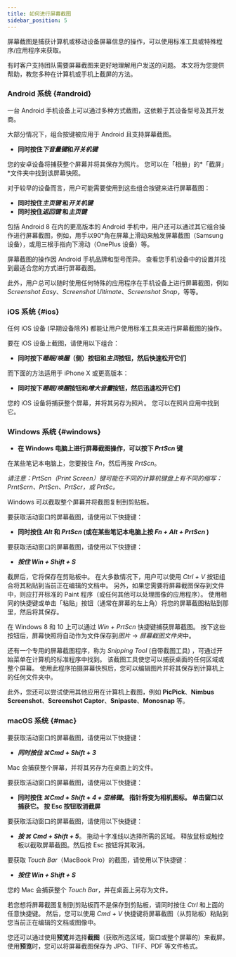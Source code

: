 ```yaml
---
title: 如何进行屏幕截图
sidebar_position: 5
---
```


屏幕截图是捕获计算机或移动设备屏幕信息的操作，可以使用标准工具或特殊程序/应用程序来获取。

有时客户支持团队需要屏幕截图来更好地理解用户发送的问题。 本文将为您提供帮助，教您多种在计算机或手机上截屏的方法。

### Android 系统 {#android}

一台 Android 手机设备上可以通过多种方式截图，这依赖于其设备型号及其开发商。

大部分情况下，组合按键被应用于 Android 且支持屏幕截图。

- **同时按住*下音量键*和*开关机键***

您的安卓设备将捕获整个屏幕并将其保存为照片。 您可以在「相册」的*「截屏」*文件夹中找到该屏幕快照。

对于较早的设备而言，用户可能需要使用到这些组合按键来进行屏幕截图：

- **同时按住*主页键* 和*开关机键***
- **同时按住*返回键* 和*主页键***

包括 Android 8 在内的更高版本的 Android 手机中，用户还可以通过其它组合操作进行屏幕截图，例如，用手以90°角在屏幕上滑动来触发屏幕截图（Samsung 设备），或用三根手指向下滑动（OnePlus 设备）等。

屏幕截图的操作因 Android 手机品牌和型号而异。 查看您手机设备中的设置并找到最适合您的方式进行屏幕截图。

此外，用户总可以随时使用任何特殊的应用程序在手机设备上进行屏幕截图，例如 *Screenshot Easy*、*Screenshot Ultimate*、*Screenshot Snap*，等等。

### iOS 系统 {#ios}

任何 iOS 设备 (早期设备除外) 都能让用户使用标准工具来进行屏幕截图的操作。

要在 iOS 设备上截图，请使用以下组合：

- **同时按下*睡眠/唤醒*（侧）按钮和*主页*按钮，然后快速松开它们**

而下面的方法适用于 iPhone X 或更高版本：

- **同时按下*睡眠/唤醒*按钮和*增大音量*按钮，然后迅速松开它们**

您的 iOS 设备将捕获整个屏幕，并将其另存为照片。 您可以在照片应用中找到它。

### Windows 系统 {#windows}

- **在 Windows 电脑上进行屏幕截图操作，可以按下 *PrtScn* 键**

在某些笔记本电脑上，您要按住 *Fn*，然后再按 *PrtScn*。

*请注意：PrtScn（Print Screen）键可能在不同的计算机键盘上有不同的缩写：PrntScrn、PrtScn、PrtScr，或 PrtSc。*

Windows 可以截取整个屏幕并将截图复制到剪贴板。

要获取活动窗口的屏幕截图，请使用以下快捷键：

- **同时按住 *Alt* 和 *PrtScn* (或在某些笔记本电脑上按 *Fn + Alt + PrtScn* )**

要获取活动窗口的屏幕截图，请使用以下快捷键：

- ***按住 ***Win + Shift + S******

截屏后，它将保存在剪贴板中。 在大多数情况下，用户可以使用 *Ctrl + V* 按钮组合将其粘贴到当前正在编辑的文档中。 另外，如果您需要将屏幕截图保存到文件中，则应打开标准的 Paint 程序（或任何其他可以处理图像的应用程序）。 使用相同的快捷键或单击「粘贴」按钮（通常在屏幕的左上角）将您的屏幕截图粘贴到那里，然后将其保存。

在 Windows 8 和 10 上可以通过 *Win + PrtScn* 快捷键捕获屏幕截图。 按下这些按钮后，屏幕快照将自动作为文件保存到*图片* → *屏幕截图文件夹*中。

还有一个专用的屏幕截图程序，称为 *Snipping Tool* (自带截图工具) ，可通过开始菜单在计算机的标准程序中找到。 该截图工具使您可以捕获桌面的任何区域或整个屏幕。 使用此程序拍摄屏幕快照后，您可以编辑图片并将其保存到计算机上的任何文件夹中。

此外，您还可以尝试使用其他应用在计算机上截图，例如 **PicPick**、**Nimbus Screenshot**、**Screenshot Captor**、**Snipaste**、**Monosnap** 等。

### macOS 系统 {#mac}

要获取活动窗口的屏幕截图，请使用以下快捷键：

- ***同时按住 ***⌘Cmd + Shift + 3******

Mac 会捕获整个屏幕，并将其另存为在桌面上的文件。

要获取活动窗口的屏幕截图，请使用以下快捷键：

- **同时按住 *⌘Cmd + Shift + 4 + 空格键*。 指针将变为相机图标。 单击窗口以捕获它。 按 Esc 按钮取消截屏**

要获取活动窗口的屏幕截图，请使用以下快捷键：

- ***按 ***⌘ Cmd + Shift + 5******。 拖动十字准线以选择所需的区域。 释放鼠标或触控板以截取屏幕截图。然后按 Esc 按钮将其取消。

要获取 *Touch Bar*（MacBook Pro）的截图，请使用以下快捷键：

- ***按住 ***Win + Shift + S******

您的 Mac 会捕获整个 *Touch Bar*，并在桌面上另存为文件。

若您想将屏幕截图复制到剪贴板而不是保存到剪贴板，请同时按住 *Ctrl* 和上面的任意快捷键。 然后，您可以使用 *Cmd + V* 快捷键将屏幕截图（从剪贴板）粘贴到您当前正在编辑的文档或图像中。

您还可以通过使用**预览**并选择**截图**（获取所选区域，窗口或整个屏幕的）来截屏。 使用**预览**时，您可以将屏幕截图保存为 JPG、TIFF、PDF 等文件格式。
